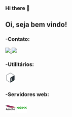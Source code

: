 ### Hi there 👋

<!--
**DouglasTomazini/DouglasTomazini** is a ✨ _special_ ✨ repository because its `README.md` (this file) appears on your GitHub profile.

Here are some ideas to get you started:

- 🔭 I’m currently working on ...
- 🌱 I’m currently learning ...
- 👯 I’m looking to collaborate on ...
- 🤔 I’m looking for help with ...
- 💬 Ask me about ...
- 📫 How to reach me: ...
- 😄 Pronouns: ...
- ⚡ Fun fact: ...
-->

<h2>Oi, seja bem vindo!</h2>

<h3>-Contato:</h3>
<a href="https://www.linkedin.com/in/douglas-tomazini-2a1655b2" alt="linkedin" target="_blank">

<img src="https://img.shields.io/badge/LinkedIn-%230077B5.svg?&style=flat-square&logo=linkedin&logoColor=white">
</a>

<a href="mailto:<douglastomazini@gmail.com>" alt="gmail" target="_blank">

<img src="https://img.shields.io/badge/-Gmail-FF0000?style=flat-square&labelColor=FF0000&logo=gmail&logoColor=white&link=mailto:<SEUEMAIL>" />

</a>

<h3>-Utilitários:</h3>

<a href="https://www.gnu.org/software/bash/" rel="nofollow"><img src="https://github.com/devicons/devicon/raw/master/icons/bash/bash-original.svg" alt="bash" width="32" style="max-width: 100%;"></a>

<h3>-Servidores web:</h3>

<a href="https://www.apache.org/" rel="nofollow"><img src="https://github.com/devicons/devicon/raw/master/icons/apache/apache-original-wordmark.svg" alt="apache" width="32" style="max-width: 100%;"></a>   <a href="https://nginx.org/en/" rel="nofollow"><img src="https://github.com/devicons/devicon/raw/master/icons/nginx/nginx-original.svg" alt="nginx" width="32" style="max-width: 100%;"></a>
